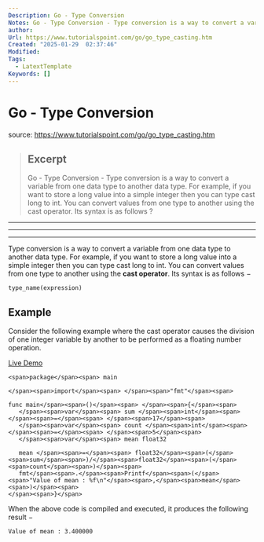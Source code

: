 ```yaml
---
Description: Go - Type Conversion
Notes: Go - Type Conversion - Type conversion is a way to convert a variable from one data type to another data type. For example, if you want to store a long value into a simple integer then you can type cast long to int. You can convert values from one type to another using the cast operator. Its syntax is as follows ?
author: 
Url: https://www.tutorialspoint.com/go/go_type_casting.htm
Created: "2025-01-29  02:37:46"
Modified: 
Tags:
  - LatextTemplate
Keywords: []
---
```


# Go - Type Conversion

source: https://www.tutorialspoint.com/go/go_type_casting.htm

> ## Excerpt
> Go - Type Conversion - Type conversion is a way to convert a variable from one data type to another data type. For example, if you want to store a long value into a simple integer then you can type cast long to int. You can convert values from one type to another using the cast operator. Its syntax is as follows ?

---
___

___

Type conversion is a way to convert a variable from one data type to another data type. For example, if you want to store a long value into a simple integer then you can type cast long to int. You can convert values from one type to another using the **cast operator**. Its syntax is as follows −

```
type_name(expression)
```

## Example

Consider the following example where the cast operator causes the division of one integer variable by another to be performed as a floating number operation.

[Live Demo](http://tpcg.io/VuxSeO)

```
<span>package</span><span> main

</span><span>import</span><span> </span><span>"fmt"</span><span>

func main</span><span>()</span><span> </span><span>{</span><span>
   </span><span>var</span><span> sum </span><span>int</span><span> </span><span>=</span><span> </span><span>17</span><span>
   </span><span>var</span><span> count </span><span>int</span><span> </span><span>=</span><span> </span><span>5</span><span>
   </span><span>var</span><span> mean float32
   
   mean </span><span>=</span><span> float32</span><span>(</span><span>sum</span><span>)/</span><span>float32</span><span>(</span><span>count</span><span>)</span><span>
   fmt</span><span>.</span><span>Printf</span><span>(</span><span>"Value of mean : %f\n"</span><span>,</span><span>mean</span><span>)</span><span>
</span><span>}</span>
```

When the above code is compiled and executed, it produces the following result −

```
Value of mean : 3.400000
```
